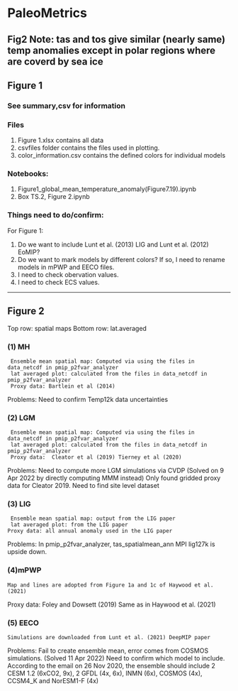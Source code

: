 # PaleoMetrics

## Fig2 Note: tas and tos give similar (nearly same) temp anomalies except in polar regions where are coverd by sea ice


## Figure 1
### See summary,csv for information

### Files
1. Figure 1.xlsx contains all data
2. csvfiles folder contains the files used in plotting.
3. color_information.csv contains the defined colors for individual models

### Notebooks:
1. Figure1_global_mean_temperature_anomaly(Figure7.19).ipynb
2. Box TS.2, Figure 2.ipynb

### Things need to do/confirm:
For Figure 1:
1. Do we want to include Lunt et al. (2013) LIG and Lunt et al. (2012) EoMIP?
2. Do we want to mark models by different colors? If so, I need to rename models in mPWP and EECO files.
3. I need to check obervation values.
4. I need to check ECS values.

----------------------------
## Figure 2
Top row: spatial maps
Bottom row: lat.averaged 
### (1) MH
     Ensemble mean spatial map: Computed via using the files in data_netcdf in pmip_p2fvar_analyzer
     lat averaged plot: calculated from the files in data_netcdf in pmip_p2fvar_analyzer
     Proxy data: Bartlein et al (2014)
Problems: Need to confirm Temp12k data uncertainties
### (2) LGM
     Ensemble mean spatial map: Computed via using the files in data_netcdf in pmip_p2fvar_analyzer
     lat averaged plot: calculated from the files in data_netcdf in pmip_p2fvar_analyzer
     Proxy data:  Cleator et al (2019) Tierney et al (2020) 
Problems: Need to compute more LGM simulations via CVDP (Solved on 9 Apr 2022 by directly computing MMM instead)
                 Only found gridded proxy data for Cleator 2019. Need to find site level dataset

### (3) LIG
     Ensemble mean spatial map: output from the LIG paper
     lat averaged plot: from the LIG paper
    Proxy data: all annual anomaly used in the LIG paper
Problems: In pmip_p2fvar_analyzer,  tas_spatialmean_ann MPI lig127k is upside down.

### (4)mPWP
    Map and lines are adopted from Figure 1a and 1c of Haywood et al. (2021)
   Proxy data: Foley and Dowsett (2019)  Same as in Haywood et al. (2021)

### (5) EECO
    Simulations are downloaded from Lunt et al. (2021) DeepMIP paper
Problems: Fail to create ensemble mean, error comes from COSMOS simulations. (Solved 11 Apr 2022)
Need to confirm which model to include. According to the email on 26 Nov 2020, the ensemble should include 2 CESM 1.2 (6xCO2, 9x), 2 GFDL (4x, 6x), INMN (6x), COSMOS (4x), CCSM4_K and NorESM1-F (4x)


